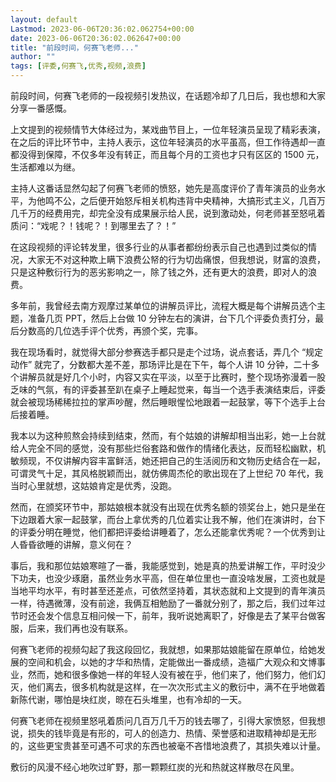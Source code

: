 ```yaml
---
layout: default
Lastmod: 2023-06-06T20:36:02.062754+00:00
date: 2023-06-06T20:36:02.062647+00:00
title: "前段时间，何赛飞老师..."
author: ""
tags: [评委,何赛飞,优秀,视频,浪费]
---
```


前段时间，何赛飞老师的一段视频引发热议，在话题冷却了几日后，我也想和大家分享一番感慨。

上文提到的视频情节大体经过为，某戏曲节目上，一位年轻演员呈现了精彩表演，在之后的评比环节中，主持人表示，这位年轻演员的水平虽高，但工作待遇却一直都没得到保障，不仅多年没有转正，而且每个月的工资也才只有区区的 1500 元，生活都难以为继。

主持人这番话显然勾起了何赛飞老师的愤怒，她先是高度评价了青年演员的业务水平，为他鸣不公，之后便开始怒斥相关机构违背中央精神，大搞形式主义，几百万几千万的经费用完，却完全没有成果展示给人民，说到激动处，何老师甚至怒吼着质问：“戏呢？！钱呢？！到哪里去了？！”

在这段视频的评论转发里，很多行业的从事者都纷纷表示自己也遇到过类似的情况，大家无不对这种欺上瞒下浪费公帑的行为切齿痛恨，但我想说，财富的浪费，只是这种敷衍行为的恶劣影响之一，除了钱之外，还有更大的浪费，即对人的浪费。

多年前，我曾经去南方观摩过某单位的讲解员评比，流程大概是每个讲解员选个主题，准备几页 PPT，然后上台做 10 分钟左右的演讲，台下几个评委负责打分，最后分数高的几位选手评个优秀，再颁个奖，完事。

我在现场看时，就觉得大部分参赛选手都只是走个过场，说点套话，弄几个 “规定动作” 就完了，分数都大差不差，那场评比是在下午，每个人讲 10 分钟，二十多个讲解员就是好几个小时，内容又实在平淡，以至于比赛时，整个现场弥漫着一股乏味的气氛，有的评委甚至趴在桌子上睡起觉来，每当一个选手表演结束后，评委就会被现场稀稀拉拉的掌声吵醒，然后睡眼惺忪地跟着一起鼓掌，等下个选手上台后接着睡。

我本以为这种煎熬会持续到结束，然而，有个姑娘的讲解却相当出彩，她一上台就给人完全不同的感觉，没有那些烂俗套路和做作的情绪化表达，反而轻松幽默，机敏频现，不仅讲解内容丰富鲜活，她还把自己的生活阅历和文物历史结合在一起，可谓灵气十足，其风格脱颖而出，就仿佛周杰伦的歌出现在了上世纪 70 年代，我当时心里就想，这姑娘肯定是优秀，没跑。

然而，在颁奖环节中，那姑娘根本就没有出现在优秀名额的领奖台上，她只是坐在下边跟着大家一起鼓掌，而台上拿优秀的几位着实让我不解，他们在演讲时，台下的评委分明在睡觉，他们都把评委给讲睡着了，怎么还能拿优秀呢？一个优秀到让人昏昏欲睡的讲解，意义何在？

事后，我和那位姑娘寒暄了一番，我能感觉到，她是真的热爱讲解工作，平时没少下功夫，也没少琢磨，虽然业务水平高，但在单位里也一直没啥发展，工资也就是当地平均水平，有时甚至还差点，可依然坚持着，其状态就和上文提到的青年演员一样，待遇微薄，没有前途，我俩互相勉励了一番就分别了，那之后，我们过年过节时还会发个信息互相问候一下，前年，我听说她离职了，好像是去了某平台做客服，后来，我们再也没有联系。

何赛飞老师的视频勾起了我这段回忆，我就想，如果那姑娘能留在原单位，给她发展的空间和机会，以她的才华和热情，定能做出一番成绩，造福广大观众和文博事业，然而，她和很多像她一样的年轻人没有被在乎，他们来了，他们努力，他们幻灭，他们离去，很多机构就是这样，在一次次形式主义的敷衍中，满不在乎地做着新陈代谢，哪怕是块红炭，晾在石头堆里，也有冷却的一天。

何赛飞老师在视频里怒吼着质问几百万几千万的钱去哪了，引得大家愤怒，但我想说，损失的钱毕竟是有形的，可人的创造力、热情、荣誉感和进取精神却是无形的，这些更宝贵甚至可遇不可求的东西也被毫不吝惜地浪费了，其损失难以计量。

敷衍的风漫不经心地吹过旷野，那一颗颗红炭的光和热就这样散尽在风里。


